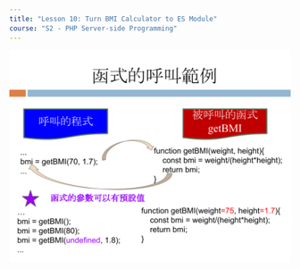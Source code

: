 ```yaml
---
title: "Lesson 10: Turn BMI Calculator to ES Module"
course: "S2 - PHP Server-side Programming"
---
```


![Question](question.svg)
